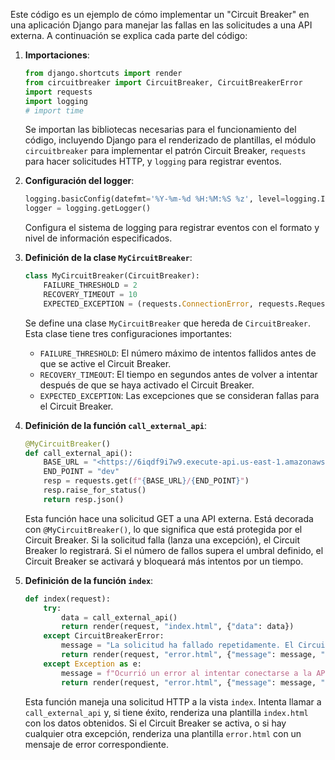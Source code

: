 Este código es un ejemplo de cómo implementar un "Circuit Breaker" en una aplicación Django para manejar las fallas en las solicitudes a una API externa. A continuación se explica cada parte del código:

1. **Importaciones**:
    
    ```python
    from django.shortcuts import render
    from circuitbreaker import CircuitBreaker, CircuitBreakerError
    import requests
    import logging
    # import time
    
    ```
    
    Se importan las bibliotecas necesarias para el funcionamiento del código, incluyendo Django para el renderizado de plantillas, el módulo `circuitbreaker` para implementar el patrón Circuit Breaker, `requests` para hacer solicitudes HTTP, y `logging` para registrar eventos.
    
2. **Configuración del logger**:
    
    ```python
    logging.basicConfig(datefmt='%Y-%m-%d %H:%M:%S %z', level=logging.INFO)
    logger = logging.getLogger()
    
    ```
    
    Configura el sistema de logging para registrar eventos con el formato y nivel de información especificados.
    
3. **Definición de la clase `MyCircuitBreaker`**:
    
    ```python
    class MyCircuitBreaker(CircuitBreaker):
        FAILURE_THRESHOLD = 2
        RECOVERY_TIMEOUT = 10
        EXPECTED_EXCEPTION = (requests.ConnectionError, requests.RequestException, requests.Timeout)
    
    ```
    
    Se define una clase `MyCircuitBreaker` que hereda de `CircuitBreaker`. Esta clase tiene tres configuraciones importantes:
    
    - `FAILURE_THRESHOLD`: El número máximo de intentos fallidos antes de que se active el Circuit Breaker.
    - `RECOVERY_TIMEOUT`: El tiempo en segundos antes de volver a intentar después de que se haya activado el Circuit Breaker.
    - `EXPECTED_EXCEPTION`: Las excepciones que se consideran fallas para el Circuit Breaker.
4. **Definición de la función `call_external_api`**:
    
    ```python
    @MyCircuitBreaker()
    def call_external_api():
        BASE_URL = "<https://6iqdf9i7w9.execute-api.us-east-1.amazonaws.com/dev>"
        END_POINT = "dev"
        resp = requests.get(f"{BASE_URL}/{END_POINT}")
        resp.raise_for_status()
        return resp.json()
    
    ```
    
    Esta función hace una solicitud GET a una API externa. Está decorada con `@MyCircuitBreaker()`, lo que significa que está protegida por el Circuit Breaker. Si la solicitud falla (lanza una excepción), el Circuit Breaker lo registrará. Si el número de fallos supera el umbral definido, el Circuit Breaker se activará y bloqueará más intentos por un tiempo.
    
5. **Definición de la función `index`**:
    
    ```python
    def index(request):
        try:
            data = call_external_api()
            return render(request, "index.html", {"data": data})
        except CircuitBreakerError:
            message = "La solicitud ha fallado repetidamente. El Circuit Breaker se ha activado para evitar más intentos por un tiempo."
            return render(request, "error.html", {"message": message, "circuit_breaker": True}, status=503)
        except Exception as e:
            message = f"Ocurrió un error al intentar conectarse a la API: {str(e)}"
            return render(request, "error.html", {"message": message, "circuit_breaker": False}, status=503)
    
    ```
    
    Esta función maneja una solicitud HTTP a la vista `index`. Intenta llamar a `call_external_api` y, si tiene éxito, renderiza una plantilla `index.html` con los datos obtenidos. Si el Circuit Breaker se activa, o si hay cualquier otra excepción, renderiza una plantilla `error.html` con un mensaje de error correspondiente.
